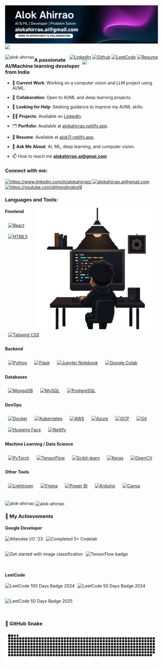 ![Github Banner](https://github.com/alok-ahirrao/alok-ahirrao/blob/main/Github_banner_alok.png)
<img src="https://user-images.githubusercontent.com/73097560/115834477-dbab4500-a447-11eb-908a-139a6edaec5c.gif">
<p align="left">
  <img src="https://komarev.com/ghpvc/?username=alok-ahirrao&label=Profile%20views&color=0e75b6&style=flat" alt="alok-ahirrao" style="float: left;"/>
  <span style="float: right; margin-left: 10px;">
    <a href="https://www.linkedin.com/in/alokahirrao/" target="_blank"><img alt="LinkedIn" width="22" src="https://www.google.com/url?sa=i&url=https%3A%2F%2Fcommons.wikimedia.org%2Fwiki%2FFile%3ALinkedIn_icon.svg&psig=AOvVaw2Xo2qTIUn2pnNaME284PC8&ust=1751108635387000&source=images&cd=vfe&opi=89978449&ved=0CBQQjRxqFwoTCKDWoZW6kY4DFQAAAAAdAAAAABAE" /></a>
    <a href="https://github.com/alok-ahirrao" target="_blank"><img alt="Github" width="22" src="https://cdn.simpleicons.org/github/white" /></a>
    <a href="https://leetcode.com/u/Alok1108/" target="_blank"><img alt="LeetCode" width="22" src="https://cdn.simpleicons.org/leetcode/white" /></a>
    <a href="https://alokahirrao.netlify.app" target="_blank"><img alt="Resume" width="22" src="https://cdn-icons-png.freepik.com/256/942/942748.png?semt=ais_hybrid" /></a> 
  </span>
</p>

<a target="_blank"><img align='right' src='https://user-images.githubusercontent.com/5713670/87202985-820dcb80-c2b6-11ea-9f56-7ec461c497c3.gif' width='250'></a>
<h3>A passionate AI/Machine learning developer from India</h3>

- 🔭 **Current Work**: Working on a computer vision and LLM project using AI/ML.

- 👯 **Collaboration**: Open to AI/ML and deep learning projects. 

- 🤝  **Looking for Help**: Seeking guidance to improve my AI/ML skills. 

- 👨‍💻 **Projects**: Available on [LinkedIn](https://www.linkedin.com/in/alokahirrao/).

- 🗂️ **Portfolio**: Available at [alokahirrao.netlify.app](https://alokahirrao.netlify.app).

- 📄 **Resume**: Available at [alok11.netlify.app](https://alok11.netlify.app).

- 💬 **Ask Me About**: AI, ML, deep learning, and computer vision.
  
- 📫 How to reach me **alokahirrao.ai@gmai.com**

  

<h3 align="left">Connect with me:</h3>
<p align="left">
  <a href="https://www.linkedin.com/in/alokahirrao/" target="blank">
    <img align="center" src="https://raw.githubusercontent.com/rahuldkjain/github-profile-readme-generator/master/src/images/icons/Social/linked-in-alt.svg" alt="https://www.linkedin.com/in/alokahirrao/" height="30" width="40" />
  </a>
  <a href="mailto:alokahirrao.ai@gmail.com" target="blank">
    <img align="center" src="https://cdn.simpleicons.org/gmail" alt="alokahirrao.ai@gmail.com" height="30" width="40" />
  </a>
  <a href="https://youtube.com/@trendingbot9" target="blank">
    <img align="center" src="https://raw.githubusercontent.com/rahuldkjain/github-profile-readme-generator/master/src/images/icons/Social/youtube.svg" alt="https://youtube.com/@trendingbot9" height="30" width="40" />
  </a>
</p>

<h3 align="left">Languages and Tools:</h3>
<a target="_blank"><img align='right' src='https://github.com/alok-ahirrao/alok-ahirrao/blob/main/coding_profile.png' width='400'></a>
<div align="left">
  <!-- Frontend -->
  <h4>Frontend</h4>
  <a href="https://reactjs.org/" target="_blank"><img style="margin: 10px" src="https://profilinator.rishav.dev/skills-assets/react-original-wordmark.svg" alt="React" height="60" /></a>
  <a href="https://en.wikipedia.org/wiki/HTML5" target="_blank"><img style="margin: 10px" src="https://profilinator.rishav.dev/skills-assets/html5-original-wordmark.svg" alt="HTML5" height="50" /></a>
  <a href="https://www.tailwindcss.com/" target="_blank"><img style="margin: 10px" src="https://profilinator.rishav.dev/skills-assets/tailwindcss.svg" alt="Tailwind CSS" height="50" /></a>

  <!-- Backend -->
  <h4>Backend</h4>
  <a href="https://www.python.org/" target="_blank"><img style="margin: 10px" src="https://profilinator.rishav.dev/skills-assets/python-original.svg" alt="Python" height="50" /></a>
  <a href="https://flask.palletsprojects.com/" target="_blank"><img style="margin: 10px" src="https://cdn.simpleicons.org/flask/white" alt="Flask" height="50" /></a>
  <a href="https://jupyter.org/" target="_blank"><img style="margin: 10px" src="https://upload.wikimedia.org/wikipedia/commons/thumb/3/38/Jupyter_logo.svg/1200px-Jupyter_logo.svg.png" alt="Jupyter Notebook" height="50" /></a>
  <a href="https://colab.research.google.com/" target="_blank"><img style="margin: 10px" src="https://colab.research.google.com/img/colab_favicon_256px.png" alt="Google Colab" height="70" /></a>


  <!-- Databases -->
  <h4>Databases</h4>
  <a href="https://www.mongodb.com/" target="_blank"><img style="margin: 10px" src="https://profilinator.rishav.dev/skills-assets/mongodb-original-wordmark.svg" alt="MongoDB" height="50" /></a>
  <a href="https://www.mysql.com/" target="_blank"><img style="margin: 10px" src="https://profilinator.rishav.dev/skills-assets/mysql-original-wordmark.svg" alt="MySQL" height="50" /></a>
  <a href="https://www.postgresql.org/" target="_blank"><img style="margin: 10px" src="https://profilinator.rishav.dev/skills-assets/postgresql-original-wordmark.svg" alt="PostgreSQL" height="50" /></a>

  <!-- DevOps -->
  <h4>DevOps</h4>
  <a href="https://www.docker.com/" target="_blank"><img style="margin: 10px" src="https://profilinator.rishav.dev/skills-assets/docker-original-wordmark.svg" alt="Docker" height="50" /></a>
  <a href="https://kubernetes.io/" target="_blank"><img style="margin: 10px" src="https://profilinator.rishav.dev/skills-assets/kubernetes-icon.svg" alt="Kubernetes" height="50" /></a>
  <a href="https://aws.amazon.com/" target="_blank"><img style="margin: 10px" src="https://profilinator.rishav.dev/skills-assets/amazonwebservices-original-wordmark.svg" alt="AWS" height="50" /></a>
  <a href="https://azure.microsoft.com/en-in/" target="_blank"><img style="margin: 10px" src="https://profilinator.rishav.dev/skills-assets/microsoft_azure-icon.svg" alt="Azure" height="50" /></a>
  <a href="https://www.google.com/cloud/" target="_blank"><img style="margin: 10px" src="https://profilinator.rishav.dev/skills-assets/google_cloud-icon.svg" alt="GCP" height="50" /></a>
  <a href="https://github.com/" target="_blank"><img style="margin: 10px" src="https://profilinator.rishav.dev/skills-assets/git-scm-icon.svg" alt="Git" height="50" /></a>
  <a href="https://huggingface.co/" target="_blank"><img style="margin: 10px" src="https://workable-application-form.s3.amazonaws.com/advanced/production/61557f91d9510741dc62e7f8/c3635b59-a3d2-444a-b636-a9d0061dcdde" alt="Hugging Face" height="50" /></a>
  <a href="https://www.netlify.com/" target="_blank"><img style="margin: 10px" src="https://upload.wikimedia.org/wikipedia/commons/9/97/Netlify_logo_%282%29.svg" alt="Netlify" height="50" /></a>


  <!-- Machine Learning / Data Science -->
  <h4>Machine Learning / Data Science</h4>
  <a href="https://pytorch.org/" target="_blank"><img style="margin: 10px" src="https://profilinator.rishav.dev/skills-assets/pytorch-icon.svg" alt="PyTorch" height="50" /></a>
  <a href="https://www.tensorflow.org/" target="_blank"><img style="margin: 10px" src="https://profilinator.rishav.dev/skills-assets/tensorflow-icon.svg" alt="TensorFlow" height="50" /></a>
 <a href="https://scikit-learn.org/" target="_blank">  <img style="margin: 10px" src="https://upload.wikimedia.org/wikipedia/commons/0/05/Scikit_learn_logo_small.svg" alt="Scikit-learn" height="50" /></a>
  <a href="https://keras.io/" target="_blank"><img style="margin: 10px" src="https://profilinator.rishav.dev/skills-assets/keras.png" alt="Keras" height="50" /></a>
  <a href="https://opencv.org/" target="_blank"><img style="margin: 10px" src="https://profilinator.rishav.dev/skills-assets/opencv-icon.svg" alt="OpenCV" height="50" /></a>

  <!-- Other Tools -->
  <h4>Other Tools</h4>
  <a href="https://www.adobe.com/products/photoshop-lightroom.html" target="_blank"><img style="margin: 10px" src="https://static.cdnlogo.com/logos/a/24/adobe-photoshop.png" alt="Lightroom" height="65" /></a>
  <a href="https://www.figma.com/" target="_blank"><img style="margin: 10px" src="https://profilinator.rishav.dev/skills-assets/figma-icon.svg" alt="Figma" height="50" /></a>
  <a href="https://powerbi.microsoft.com/en-us/" target="_blank"><img style="margin: 10px" src="https://upload.wikimedia.org/wikipedia/commons/thumb/c/cf/New_Power_BI_Logo.svg/1200px-New_Power_BI_Logo.svg.png" alt="Power BI" height="50" /></a>
  <a href="https://www.arduino.cc/" target="_blank"><img style="margin: 10px" src="https://profilinator.rishav.dev/skills-assets/arduino.png" alt="Arduino" height="50" /></a>
  <a href="https://www.canva.com/" target="_blank"><img style="margin: 10px" src="https://static.vecteezy.com/system/resources/previews/048/759/334/non_2x/canva-transparent-icon-free-png.png" alt="Canva" height="70" /></a>

</div>

<br>
<p><img align="left" src="https://github-readme-stats.vercel.app/api/top-langs?username=alok-ahirrao&show_icons=true&locale=en&layout=compact&theme=dark" alt="alok-ahirrao" /></p>

<p>&nbsp;<img align="center" src="https://github-readme-stats.vercel.app/api?username=alok-ahirrao&show_icons=true&locale=en&theme=dark" alt="alok-ahirrao" /></p>


### 🏅 My Achievements

#### Google Developer
<div style="display: flex; flex-wrap: wrap;">
  <img src="https://developers.google.com/static/profile/badges/events/io/2023/attendee/badge.svg" alt="Attendee I/O '23" height="50" style="margin-right: 10px;" />
  <img src="https://developers.google.com/static/profile/badges/codelabs/first-codelab/badge.svg" alt="Completed 5+ Codelab" height="50" style="margin-right: 10px;" />
  <img src="https://developers.google.com/static/profile/badges/playlists/ml/going-further-image-classification/badge.svg" alt="Get started with image classification" height="50" style="margin-right: 10px;" />
  <img src="https://developers.google.com/static/profile/badges/playlists/tensorflow/badge.svg" alt="TensorFlow badge" height="50" style="margin-right: 10px;" />
</div>

#### LeetCode
<div style="display: flex; flex-wrap: wrap;">
  <img src="https://assets.leetcode.com/static_assets/marketing/2024-100-lg.png" alt="LeetCode 100 Days Badge 2024" height="50" style="margin-right: 10px;" />
  <img src="https://assets.leetcode.com/static_assets/marketing/2024-50-lg.png" alt="LeetCode 50 Days Badge 2024" height="50" style="margin-right: 10px;" />
  <img src="https://assets.leetcode.com/static_assets/others/lg2550.png" alt="LeetCode 50 Days Badge 2025" height="50" />
</div>

### 🐍 GitHub Snake

![GitHub Snake](https://github.com/alok-ahirrao/alok-ahirrao/blob/main/github-contribution-grid-snake-dark.svg)
